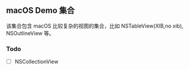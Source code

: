 

## macOS Demo 集合

该集合包含 macOS 比较复杂的视图的集合，比如 NSTableView(XIB,no xib), NSOutlineView 等。

### Todo

- [ ] NSCollectionView

